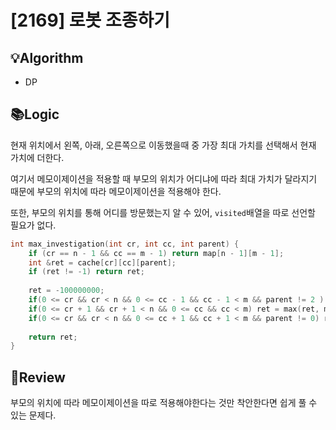 # [2169] 로봇 조종하기
## 💡Algorithm
- DP
## 📚Logic
현재 위치에서 왼쪽, 아래, 오른쪽으로 이동했을때 중 가장 최대 가치를 선택해서 현재 가치에 더한다.

여기서 메모이제이션을 적용할 때 부모의 위치가 어디냐에 따라 최대 가치가 달라지기 때문에 부모의 위치에 따라 메모이제이션을 적용해야 한다.

또한, 부모의 위치를 통해 어디를 방문했는지 알 수 있어, ```visited```배열을 따로 선언할 필요가 없다.

```c++
int max_investigation(int cr, int cc, int parent) {
    if (cr == n - 1 && cc == m - 1) return map[n - 1][m - 1];
    int &ret = cache[cr][cc][parent];
    if (ret != -1) return ret;
    
    ret = -100000000;
    if(0 <= cr && cr < n && 0 <= cc - 1 && cc - 1 < m && parent != 2 ) ret = max(ret, max_investigation(cr, cc - 1, 0) + map[cr][cc]);
    if(0 <= cr + 1 && cr + 1 < n && 0 <= cc && cc < m) ret = max(ret, max_investigation(cr + 1, cc, 1) + map[cr][cc]);
    if(0 <= cr && cr < n && 0 <= cc + 1 && cc + 1 < m && parent != 0) ret = max(ret, max_investigation(cr, cc + 1, 2) + map[cr][cc]);
    
    return ret;
}
```
## 📝Review
부모의 위치에 따라 메모이제이션을 따로 적용해야한다는 것만 착안한다면 쉽게 풀 수 있는 문제다.
